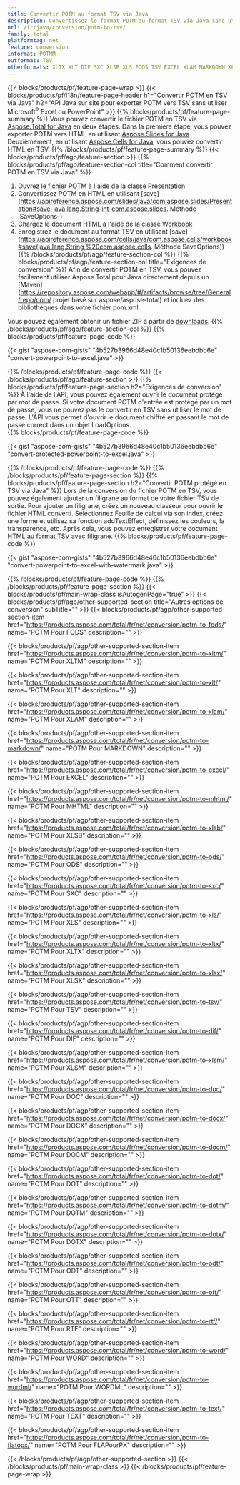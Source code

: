 ```yaml
---
title: Convertir POTM au format TSV via Java
description: Convertissez le format POTM au format TSV via Java sans utiliser Microsoft Excel ou PowerPoint
url: /fr/java/conversion/potm-to-tsv/
family: total
platformtag: net
feature: conversion
informat: POTMM
outformat: TSV
otherformats: XLTX XLT DIF SXC XLSB XLS FODS TSV EXCEL XLAM MARKDOWN XLTM MHTML XLSM XLSX ODS DOC DOCX DOCM DOT DOTM DOTX ODT OTT RTF WORD WORDML TEXT FLATOPX
---
```

{{< blocks/products/pf/feature-page-wrap >}}
{{< blocks/products/pf/i18n/feature-page-header h1="Convertir POTM en TSV via Java" h2="API Java sur site pour exporter POTM vers TSV sans utiliser Microsoft<sup>&reg;</sup> Excel ou PowerPoint" >}}
{{% blocks/products/pf/feature-page-summary %}}
Vous pouvez convertir le fichier POTM en TSV via [Aspose.Total for Java](https://products.aspose.com/total/java/) en deux étapes. Dans la première étape, vous pouvez exporter POTM vers HTML en utilisant [Aspose.Slides for Java](https://products.aspose.com/slides/java/). Deuxièmement, en utilisant [Aspose.Cells for Java](https://products.aspose.com/cells/java/), vous pouvez convertir HTML en TSV.
{{% /blocks/products/pf/feature-page-summary  %}}
{{< blocks/products/pf/agp/feature-section >}}
{{% blocks/products/pf/agp/feature-section-col title="Comment convertir POTM en TSV via Java" %}}
1. Ouvrez le fichier POTM à l'aide de la classe [Presentation](https://apireference.aspose.com/slides/java/com.aspose.slides/Presentation)
2. Convertissez POTM en HTML en utilisant [save](https://apireference.aspose.com/slides/java/com.aspose.slides/Presentation#save-java.lang.String-int-com.aspose.slides. Méthode ISaveOptions-)
3. Chargez le document HTML à l'aide de la classe [Workbook](https://apireference.aspose.com/cells/java/com.aspose.cells/Workbook)
4. Enregistrez le document au format TSV en utilisant [save](https://apireference.aspose.com/cells/java/com.aspose.cells/workbook#save(java.lang.String,%20com.aspose.cells. Méthode SaveOptions))
{{% /blocks/products/pf/agp/feature-section-col %}}
{{% blocks/products/pf/agp/feature-section-col title="Exigences de conversion" %}}
Afin de convertir POTM en TSV, vous pouvez facilement utiliser Aspose.Total pour Java directement depuis un [Maven](https://repository.aspose.com/webapp/#/artifacts/browse/tree/General/repo/com/ projet basé sur aspose/aspose-total) et incluez des bibliothèques dans votre fichier pom.xml.

Vous pouvez également obtenir un fichier ZIP à partir de [downloads](https://downloads.aspose.com/total/java).
{{% /blocks/products/pf/agp/feature-section-col %}}
{{% blocks/products/pf/feature-page-code %}}

{{< gist "aspose-com-gists" "4b527b3966d48e40c1b50136eebdbb6e" "convert-powerpoint-to-excel.java" >}}

{{% /blocks/products/pf/feature-page-code %}}
{{< /blocks/products/pf/agp/feature-section >}}
{{% blocks/products/pf/feature-page-section  h2="Exigences de conversion" %}}
À l'aide de l'API, vous pouvez également ouvrir le document protégé par mot de passe. Si votre document POTM d'entrée est protégé par un mot de passe, vous ne pouvez pas le convertir en TSV sans utiliser le mot de passe. L'API vous permet d'ouvrir le document chiffré en passant le mot de passe correct dans un objet LoadOptions.  
{{% blocks/products/pf/feature-page-code %}}

{{< gist "aspose-com-gists" "4b527b3966d48e40c1b50136eebdbb6e" "convert-protected-powerpoint-to-excel.java" >}}
{{% /blocks/products/pf/feature-page-code  %}}
{{% /blocks/products/pf/feature-page-section %}}
{{% blocks/products/pf/feature-page-section  h2="Convertir POTM protégé en TSV via Java" %}}
Lors de la conversion du fichier POTM en TSV, vous pouvez également ajouter un filigrane au format de votre fichier TSV de sortie. Pour ajouter un filigrane, créez un nouveau classeur pour ouvrir le fichier HTML converti. Sélectionnez Feuille de calcul via son index, créez une forme et utilisez sa fonction addTextEffect, définissez les couleurs, la transparence, etc. Après cela, vous pouvez enregistrer votre document HTML au format TSV avec filigrane. 
{{% blocks/products/pf/feature-page-code %}}

{{< gist "aspose-com-gists" "4b527b3966d48e40c1b50136eebdbb6e" "convert-powerpoint-to-excel-with-watermark.java" >}}
{{% /blocks/products/pf/feature-page-code  %}}
{{% /blocks/products/pf/feature-page-section %}}
{{< blocks/products/pf/main-wrap-class isAutogenPage="true" >}}
{{< blocks/products/pf/agp/other-supported-section title="Autres options de conversion" subTitle="" >}}
{{< blocks/products/pf/agp/other-supported-section-item href="https://products.aspose.com/total/fr/net/conversion/potm-to-fods/" name="POTM Pour FODS" description="" >}}

{{< blocks/products/pf/agp/other-supported-section-item href="https://products.aspose.com/total/fr/net/conversion/potm-to-xltm/" name="POTM Pour XLTM" description="" >}}

{{< blocks/products/pf/agp/other-supported-section-item href="https://products.aspose.com/total/fr/net/conversion/potm-to-xlt/" name="POTM Pour XLT" description="" >}}

{{< blocks/products/pf/agp/other-supported-section-item href="https://products.aspose.com/total/fr/net/conversion/potm-to-xlam/" name="POTM Pour XLAM" description="" >}}

{{< blocks/products/pf/agp/other-supported-section-item href="https://products.aspose.com/total/fr/net/conversion/potm-to-markdown/" name="POTM Pour MARKDOWN" description="" >}}

{{< blocks/products/pf/agp/other-supported-section-item href="https://products.aspose.com/total/fr/net/conversion/potm-to-excel/" name="POTM Pour EXCEL" description="" >}}

{{< blocks/products/pf/agp/other-supported-section-item href="https://products.aspose.com/total/fr/net/conversion/potm-to-mhtml/" name="POTM Pour MHTML" description="" >}}

{{< blocks/products/pf/agp/other-supported-section-item href="https://products.aspose.com/total/fr/net/conversion/potm-to-xlsb/" name="POTM Pour XLSB" description="" >}}

{{< blocks/products/pf/agp/other-supported-section-item href="https://products.aspose.com/total/fr/net/conversion/potm-to-ods/" name="POTM Pour ODS" description="" >}}

{{< blocks/products/pf/agp/other-supported-section-item href="https://products.aspose.com/total/fr/net/conversion/potm-to-sxc/" name="POTM Pour SXC" description="" >}}

{{< blocks/products/pf/agp/other-supported-section-item href="https://products.aspose.com/total/fr/net/conversion/potm-to-xls/" name="POTM Pour XLS" description="" >}}

{{< blocks/products/pf/agp/other-supported-section-item href="https://products.aspose.com/total/fr/net/conversion/potm-to-xltx/" name="POTM Pour XLTX" description="" >}}

{{< blocks/products/pf/agp/other-supported-section-item href="https://products.aspose.com/total/fr/net/conversion/potm-to-xlsx/" name="POTM Pour XLSX" description="" >}}

{{< blocks/products/pf/agp/other-supported-section-item href="https://products.aspose.com/total/fr/net/conversion/potm-to-tsv/" name="POTM Pour TSV" description="" >}}

{{< blocks/products/pf/agp/other-supported-section-item href="https://products.aspose.com/total/fr/net/conversion/potm-to-dif/" name="POTM Pour DIF" description="" >}}

{{< blocks/products/pf/agp/other-supported-section-item href="https://products.aspose.com/total/fr/net/conversion/potm-to-xlsm/" name="POTM Pour XLSM" description="" >}}

{{< blocks/products/pf/agp/other-supported-section-item href="https://products.aspose.com/total/fr/net/conversion/potm-to-doc/" name="POTM Pour DOC" description="" >}}

{{< blocks/products/pf/agp/other-supported-section-item href="https://products.aspose.com/total/fr/net/conversion/potm-to-docx/" name="POTM Pour DOCX" description="" >}}

{{< blocks/products/pf/agp/other-supported-section-item href="https://products.aspose.com/total/fr/net/conversion/potm-to-docm/" name="POTM Pour DOCM" description="" >}}

{{< blocks/products/pf/agp/other-supported-section-item href="https://products.aspose.com/total/fr/net/conversion/potm-to-dot/" name="POTM Pour DOT" description="" >}}

{{< blocks/products/pf/agp/other-supported-section-item href="https://products.aspose.com/total/fr/net/conversion/potm-to-dotm/" name="POTM Pour DOTM" description="" >}}

{{< blocks/products/pf/agp/other-supported-section-item href="https://products.aspose.com/total/fr/net/conversion/potm-to-dotx/" name="POTM Pour DOTX" description="" >}}

{{< blocks/products/pf/agp/other-supported-section-item href="https://products.aspose.com/total/fr/net/conversion/potm-to-odt/" name="POTM Pour ODT" description="" >}}

{{< blocks/products/pf/agp/other-supported-section-item href="https://products.aspose.com/total/fr/net/conversion/potm-to-ott/" name="POTM Pour OTT" description="" >}}

{{< blocks/products/pf/agp/other-supported-section-item href="https://products.aspose.com/total/fr/net/conversion/potm-to-rtf/" name="POTM Pour RTF" description="" >}}

{{< blocks/products/pf/agp/other-supported-section-item href="https://products.aspose.com/total/fr/net/conversion/potm-to-word/" name="POTM Pour WORD" description="" >}}

{{< blocks/products/pf/agp/other-supported-section-item href="https://products.aspose.com/total/fr/net/conversion/potm-to-wordml/" name="POTM Pour WORDML" description="" >}}

{{< blocks/products/pf/agp/other-supported-section-item href="https://products.aspose.com/total/fr/net/conversion/potm-to-text/" name="POTM Pour TEXT" description="" >}}

{{< blocks/products/pf/agp/other-supported-section-item href="https://products.aspose.com/total/fr/net/conversion/potm-to-flatopx/" name="POTM Pour FLAPourPX" description="" >}}


{{< /blocks/products/pf/agp/other-supported-section >}}
{{< /blocks/products/pf/main-wrap-class >}}
{{< /blocks/products/pf/feature-page-wrap >}}